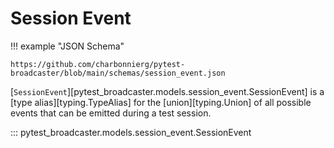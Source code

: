# Session Event

!!! example "JSON Schema"

    https://github.com/charbonnierg/pytest-broadcaster/blob/main/schemas/session_event.json


[`SessionEvent`][pytest_broadcaster.models.session_event.SessionEvent] is a [type alias][typing.TypeAlias] for the [union][typing.Union] of all possible events that can be emitted during a test session.

::: pytest_broadcaster.models.session_event.SessionEvent


<style>
  .md-content__button {
    display: none;
  }
</style>